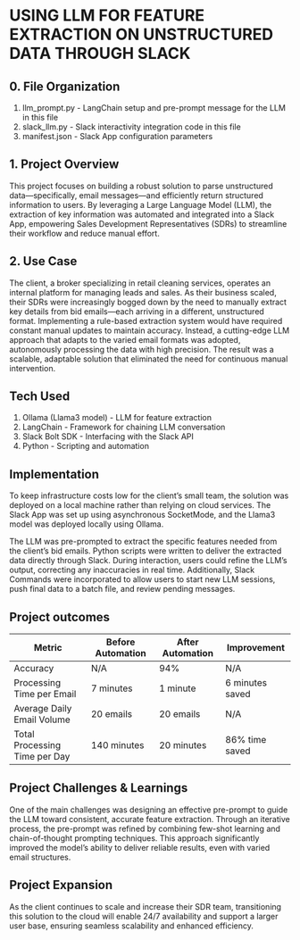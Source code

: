 # USING LLM FOR FEATURE EXTRACTION ON UNSTRUCTURED DATA THROUGH SLACK
## 0. File Organization
1. llm_prompt.py - LangChain setup and pre-prompt message for the LLM in this file
2. slack_llm.py - Slack interactivity integration code in this file
3. manifest.json - Slack App configuration parameters

## 1. Project Overview
This project focuses on building a robust solution to parse unstructured data—specifically, email messages—and efficiently return structured information to users. By leveraging a Large Language Model (LLM), the extraction of key information was automated and integrated into a Slack App, empowering Sales Development Representatives (SDRs) to streamline their workflow and reduce manual effort.

## 2. Use Case
The client, a broker specializing in retail cleaning services, operates an internal platform for managing leads and sales. As their business scaled, their SDRs were increasingly bogged down by the need to manually extract key details from bid emails—each arriving in a different, unstructured format. Implementing a rule-based extraction system would have required constant manual updates to maintain accuracy. Instead, a cutting-edge LLM approach that adapts to the varied email formats was adopted, autonomously processing the data with high precision. The result was a scalable, adaptable solution that eliminated the need for continuous manual intervention.

## Tech Used
1. Ollama (Llama3 model) - LLM for feature extraction
2. LangChain - Framework for chaining LLM conversation
3. Slack Bolt SDK - Interfacing with the Slack API
5. Python - Scripting and automation

## Implementation
To keep infrastructure costs low for the client’s small team, the solution was deployed on a local machine rather than relying on cloud services. The Slack App was set up using asynchronous SocketMode, and the Llama3 model was deployed locally using Ollama.

The LLM was pre-prompted to extract the specific features needed from the client’s bid emails. Python scripts were written to deliver the extracted data directly through Slack. During interaction, users could refine the LLM’s output, correcting any inaccuracies in real time. Additionally, Slack Commands were incorporated to allow users to start new LLM sessions, push final data to a batch file, and review pending messages.

## Project outcomes
| **Metric**                          | **Before Automation** | **After Automation** | **Improvement** |
|-------------------------------------|-----------------------|----------------------|-----------------|
| Accuracy                            | N/A                   | 94%                  | N/A             |
| Processing Time per Email           | 7 minutes             | 1 minute             | 6 minutes saved |
| Average Daily Email Volume          | 20 emails             | 20 emails            | N/A             |
| Total Processing Time per Day       | 140 minutes           | 20 minutes           | 86% time saved  |

## Project Challenges & Learnings
One of the main challenges was designing an effective pre-prompt to guide the LLM toward consistent, accurate feature extraction. Through an iterative process, the pre-prompt was refined by combining few-shot learning and chain-of-thought prompting techniques. This approach significantly improved the model’s ability to deliver reliable results, even with varied email structures.

## Project Expansion
As the client continues to scale and increase their SDR team, transitioning this solution to the cloud will enable 24/7 availability and support a larger user base, ensuring seamless scalability and enhanced efficiency.
